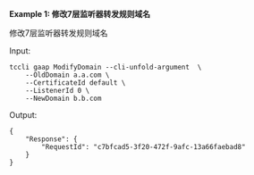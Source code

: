 **Example 1: 修改7层监听器转发规则域名**

修改7层监听器转发规则域名

Input: 

```
tccli gaap ModifyDomain --cli-unfold-argument  \
    --OldDomain a.a.com \
    --CertificateId default \
    --ListenerId 0 \
    --NewDomain b.b.com
```

Output: 
```
{
    "Response": {
        "RequestId": "c7bfcad5-3f20-472f-9afc-13a66faebad8"
    }
}
```

